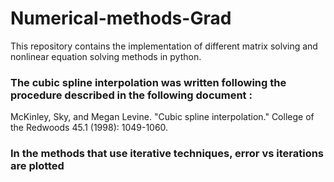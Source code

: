 # Numerical-methods-Grad
This repository contains the implementation of different matrix solving and nonlinear equation solving methods in python. 

### The cubic spline interpolation was written following the procedure described in the following document :
McKinley, Sky, and Megan Levine. "Cubic spline interpolation." College of the Redwoods 45.1 (1998): 1049-1060.

### In the methods that use iterative techniques, error vs iterations are plotted
